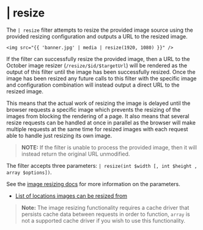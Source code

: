 # | resize

The `| resize` filter attempts to resize the provided image source using the provided resizing configuration and outputs a URL to the resized image.

    <img src="{{ 'banner.jpg' | media | resize(1920, 1080) }}" />

If the filter can successfully resize the provided image, then a URL to the October image resizer (`/resize/$id/$targetUrl`) will be rendered as the output of this filter until the image has been successfully resized. Once the image has been resized any future calls to this filter with the specific image and configuration combination will instead output a direct URL to the resized image.

This means that the actual work of resizing the image is delayed until the browser requests a specific image which prevents the resizing of the images from blocking the rendering of a page. It also means that several resize requests can be handled at once in parallel as the browser will make multiple requests at the same time for resized images with each request able to handle just resizing its own image.

>**NOTE:** If the filter is unable to process the provided image, then it will instead return the original URL unmodified.

The filter accepts three parameters: `| resize(int $width [, int $height , array $options])`.

See the [image resizing docs](../services/image-resizing#resize-parameters) for more information on the parameters.

- [List of locations images can be resized from](../services/image-resizing#resize-sources)

>**Note:** The image resizing functionality requires a cache driver that persists cache data between requests in order to function, `array` is not a supported cache driver if you wish to use this functionality.